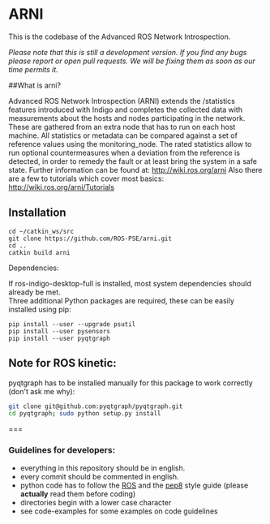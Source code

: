 ARNI
=========
This is the codebase of the Advanced ROS Network Introspection.

*Please note that this is still a development version. If you find any bugs please report or open pull requests. We will be fixing them as soon as our time permits it.*

##What is arni?

Advanced ROS Network Introspection (ARNI) extends the /statistics features introduced with Indigo and completes the collected data with measurements about the hosts and nodes participating in the network. These are gathered from an extra node that has to run on each host machine. All statistics or metadata can be compared against a set of reference values using the monitoring_node. The rated statistics allow to run optional countermeasures when a deviation from the reference is detected, in order to remedy the fault or at least bring the system in a safe state.
Further information can be found at: http://wiki.ros.org/arni
Also there are a few to tutorials which cover most basics: http://wiki.ros.org/arni/Tutorials


## Installation
```
cd ~/catkin_ws/src
git clone https://github.com/ROS-PSE/arni.git
cd ..
catkin build arni
```
Dependencies:

If ros-indigo-desktop-full is installed, most system dependencies should already be met.  
Three additional Python packages are required, these can be easily installed using pip:  
```
pip install --user --upgrade psutil
pip install --user pysensors
pip install --user pyqtgraph
```

## Note for ROS kinetic:
pyqtgraph has to be installed manually for this package to work correctly (don't ask me why):
```bash
git clone git@github.com:pyqtgraph/pyqtgraph.git
cd pyqtgraph; sudo python setup.py install
```


===

### Guidelines for developers:
- everything in this repository should be in english.
- every commit should be commented in english.
- python code has to follow the  [ROS](http://wiki.ros.org/PyStyleGuide) and the [pep8](http://legacy.python.org/dev/peps/pep-0008/)
style guide (please **actually** read them before coding)
- directories begin with a lower case character
- see code-examples for some examples on code guidelines
